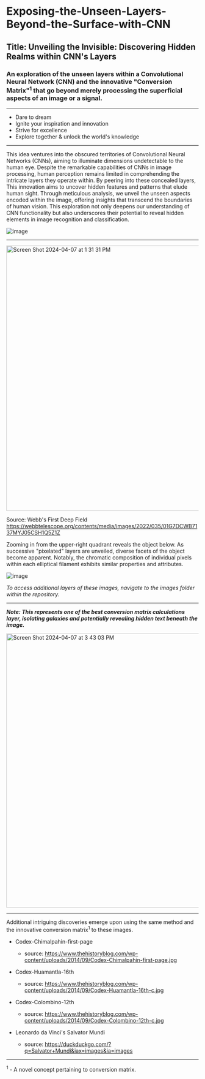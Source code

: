 # Exposing-the-Unseen-Layers-Beyond-the-Surface-with-CNN
## Title: Unveiling the Invisible: Discovering Hidden Realms within CNN's Layers
### An exploration of the unseen layers within a Convolutional Neural Network (CNN) and the innovative "Conversion Matrix"<sup>1</sup> that go beyond merely processing the superficial aspects of an image or a signal. 

-----------------------------------

- Dare to dream
- Ignite your inspiration and innovation
- Strive for excellence
- Explore together & unlock the world's knowledge

-----------------------------------

This idea ventures into the obscured territories of Convolutional Neural Networks (CNNs), aiming to illuminate dimensions undetectable to the human eye. Despite the remarkable capabilities of CNNs in image processing, human perception remains limited in comprehending the intricate layers they operate within. By peering into these concealed layers, This innovation aims to uncover hidden features and patterns that elude human sight. Through meticulous analysis, we unveil the unseen aspects encoded within the image, offering insights that transcend the boundaries of human vision. This exploration not only deepens our understanding of CNN functionality but also underscores their potential to reveal hidden elements in image recognition and classification.

![image](https://github.com/ubc-tuehoang/Exposing-the-Unseen-Layers-Beyond-the-Surface-with-CNN/assets/86985864/570c40a9-81b7-4474-bb27-5d61aa75486c)


-----------------------------------

<img width="693" alt="Screen Shot 2024-04-07 at 1 31 31 PM" src="https://github.com/ubc-tuehoang/Exposing-the-Unseen-Layers-Beyond-the-Surface-with-CNN/assets/86985864/dcdaa3bc-12a2-4bf7-8d8c-fc2fa5ea73dd">

Source: Webb's First Deep Field https://webbtelescope.org/contents/media/images/2022/035/01G7DCWB7137MYJ05CSH1Q5Z1Z 


Zooming in from the upper-right quadrant reveals the object below. As successive "pixelated" layers are unveiled, diverse facets of the object become apparent. Notably, the chromatic composition of individual pixels within each elliptical filament exhibits similar properties and attributes.


![image](https://github.com/ubc-tuehoang/Exposing-the-Unseen-Layers-Beyond-the-Surface-with-CNN/assets/86985864/fcea0060-c516-488f-8b78-9a1802768537)

_To access additional layers of these images, navigate to the images folder within the repository._

-----------------------------------

***Note: This represents one of the best conversion matrix calculations layer, isolating galaxies and potentially revealing hidden text beneath the image.***


<img width="716" alt="Screen Shot 2024-04-07 at 3 43 03 PM" src="https://github.com/ubc-tuehoang/Exposing-the-Unseen-Layers-Beyond-the-Surface-with-CNN/assets/86985864/fc365c63-4886-4251-abc0-16e824fa5d20">



--------------------------------------

Additional intriguing discoveries emerge upon using the same method and the innovative conversion matrix<sup>1</sup> to these images. 


- Codex-Chimalpahin-first-page
   - source: https://www.thehistoryblog.com/wp-content/uploads/2014/09/Codex-Chimalpahin-first-page.jpg 

- Codex-Huamantla-16th
   - source: https://www.thehistoryblog.com/wp-content/uploads/2014/09/Codex-Huamantla-16th-c.jpg
 
- Codex-Colombino-12th
   - source: https://www.thehistoryblog.com/wp-content/uploads/2014/09/Codex-Colombino-12th-c.jpg

- Leonardo da Vinci's Salvator Mundi
   - source: https://duckduckgo.com/?q=Salvator+Mundi&iax=images&ia=images


----------------------------------------

<sup>1</sup> - A novel concept pertaining to conversion matrix.


